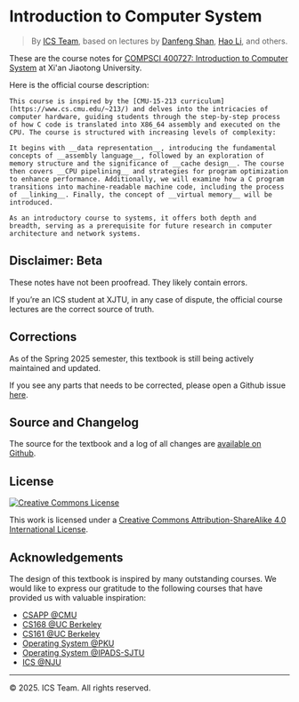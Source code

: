 # Introduction to Computer System

> By [ICS Team](https://xjtu-ics.github.io/textbook/misc/contributors.html), based on lectures by [Danfeng Shan](https://dfshan.github.io/), [Hao Li](https://aquatoney.github.io/), and others.

These are the course notes for [COMPSCI 400727: Introduction to Computer System](https://ics.dfshan.net) at Xi'an Jiaotong University.

Here is the official course description:

```admonish info
This course is inspired by the [CMU-15-213 curriculum](https://www.cs.cmu.edu/~213/) and delves into the intricacies of computer hardware, guiding students through the step-by-step process of how C code is translated into X86_64 assembly and executed on the CPU. The course is structured with increasing levels of complexity:

It begins with __data representation__, introducing the fundamental concepts of __assembly language__, followed by an exploration of memory structure and the significance of __cache design__. The course then covers __CPU pipelining__ and strategies for program optimization to enhance performance. Additionally, we will examine how a C program transitions into machine-readable machine code, including the process of __linking__. Finally, the concept of __virtual memory__ will be introduced.

As an introductory course to systems, it offers both depth and breadth, serving as a prerequisite for future research in computer architecture and network systems.
```

## Disclaimer: Beta

These notes have not been proofread. They likely contain errors.

If you’re an ICS student at XJTU, in any case of dispute, the official course lectures are the correct source of truth.

## Corrections

As of the Spring 2025 semester, this textbook is still being actively maintained and updated.

If you see any parts that needs to be corrected, please open a Github issue [here](https://github.com/xjtu-ics/textbook/issues).

## Source and Changelog

The source for the textbook and a log of all changes are [available on Github](https://github.com/xjtu-ics/textbook).

## License

<a rel="license" href="http://creativecommons.org/licenses/by-sa/4.0/"><img alt="Creative Commons License" style="border-width:0" src="https://i.creativecommons.org/l/by-sa/4.0/88x31.png" /></a>

This work is licensed under a [Creative Commons Attribution-ShareAlike 4.0 International License](https://creativecommons.org/licenses/by-sa/4.0/).

## Acknowledgements

The design of this textbook is inspired by many outstanding courses. We would like to express our gratitude to the following courses that have provided us with valuable inspiration:

- [CSAPP @CMU](https://www.cs.cmu.edu/~213/)
- [CS168 @UC Berkeley](https://textbook.cs168.io/)
- [CS161 @UC Berkeley](https://fa24.cs161.org/)
- [Operating System @PKU](https://pku-os.github.io/)
- [Operating System @IPADS-SJTU](https://github.com/SJTU-IPADS/OS-Course-Lab)
- [ICS @NJU](https://nju-projectn.github.io/ics-pa-gitbook/ics2024/)

------

© 2025. ICS Team. All rights reserved.